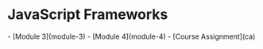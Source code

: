 # JavaScript Frameworks

<div class="menu">
- [Module 3](module-3)
- [Module 4](module-4)
- [Course Assignment](ca)
</div>